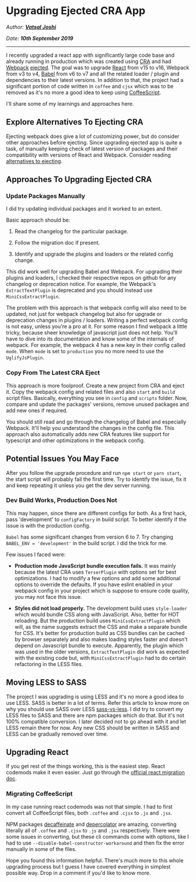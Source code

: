 # Upgrading Ejected CRA App

_Author: **[Vatsal Joshi](https://vatz88.in)**_

_Date: **10th September 2019**_

---

I recently upgraded a react app with significantly large code base and already running in production which was created using [CRA](https://facebook.github.io/create-react-app/) and had [Webpack](https://webpack.js.org) [ejected](https://create-react-app.dev/docs/available-scripts#npm-run-eject). The goal was to upgrade [React](https://reactjs.org/) from v15 to v16, Webpack from v3 to v4, [Babel](https://babeljs.io/) from v6 to v7 and all the related loader / plugin and dependencies to their latest versions. In addition to that, the project had a significant portion of code written in `coffee` and `cjsx` which was to be removed as it's no more a good idea to keep using [CoffeeScript](https://coffeescript.org).

I'll share some of my learnings and approaches here.

## Explore Alternatives To Ejecting CRA

Ejecting webpack does give a lot of customizing power, but do consider other approaches before ejecting. Since upgrading ejected app is quite a task, of manually keeping check of latest version of packages and their compatibility with versions of React and Webpack. Consider reading [alternatives to ejecting](https://facebook.github.io/create-react-app/docs/alternatives-to-ejecting).

## Approaches To Upgrading Ejected CRA

### Update Packages Manually

I did try updating individual packages and it worked to an extent.

Basic approach should be:

1. Read the changelog for the particular package.

2. Follow the migration doc if present.

3. Identify and upgrade the plugins and loaders or the related config change.

This did work well for upgrading Babel and Webpack. For upgrading their plugins and loaders, I checked their respective repos on github for any changelog or deprecation notice. For example, the Webpack's `ExtractTextPlugin` is deprecated and you should instead use `MiniCssExtractPlugin`.

The problem with this approach is that webpack config will also need to be updated, not just for webpack changelog but also for upgrade or deprecation changes in plugins / loaders. Writing a perfect webpack config is not easy, unless you're a pro at it. For some reason I find webpack a little tricky, because sheer knowledge of javascript just does not help. You'll have to dive into its documentation and know some of the internals of webpack. For example, the webpack 4 has a new key in their config called `mode`. When `mode` is set to `production` you no more need to use the `UglifyJsPlugin`.

### Copy From The Latest CRA Eject

This approach is more foolproof. Create a new project from CRA and eject it. Copy the webpack config and related files and also `start` and `build` script files. Basically, everything you see in `config` and `scripts` folder. Now, compare and update the packages' versions, remove unused packages and add new ones if required.

You should still read and go through the changelog of Babel and especially Webpack. It'll help you understand the changes in the config file. This approach also automatically adds new CRA features like support for typescript and other optimizations in the webpack config.

## Potential Issues You May Face

After you follow the upgrade procedure and run `npm start` or `yarn start`, the start script will probably fail the first time. Try to identify the issue, fix it and keep repeating it unless you get the dev server running.

### Dev Build Works, Production Does Not

This may happen, since there are different configs for both. As a first hack, pass 'development' to `configFactory` in build script. To better identify if the issue is with the production config.

`Babel` has some significant changes from version 6 to 7. Try changing `BABEL_ENV = 'development'` in the build script. I did the trick for me.

Few issues I faced were:

- **Production mode JavaScript bundle execution fails.** It was mainly because the latest CRA uses `TerserPlugin` with options set for best optimizations. I had to modify a few options and add some additional options to override the defaults. If you have eslint enabled in your webpack config in your project which is suppose to ensure code quality, you may not face this issue.

- **Styles did not load properly.** The development build uses `style-loader` which would bundle CSS along with JavaScript. Also, better for HOT reloading. But the production build uses `MiniCssExtractPlugin` which will, as the name suggests extract the CSS and make a separate bundle for CSS. It's better for production build as CSS bundles can be cached by browser separately and also makes loading styles faster and doesn't depend on Javascript bundle to execute. Apparently, the plugin which was used in the older versions, `ExtractTextPlugin` did work as expected with the existing code but, with `MiniCssExtractPlugin` had to do certain refactoring in the LESS files.

## Moving LESS to SASS

The project I was upgrading is using LESS and it's no more a good idea to use LESS. SASS is better in a lot of terms. Refer this article to know more on why you should use SASS over LESS [sass-vs-less](https://css-tricks.com/sass-vs-less/). I did try to convert my LESS files to SASS and there are npm packages which do that. But it's not 100% compatible conversion. I later decided not to go ahead with it and let LESS remain there for now. Any new CSS should be written in SASS and LESS can be gradually removed over time.

## Upgrading React

If you get rest of the things working, this is the easiest step. React codemods make it even easier. Just go through the [official react migration doc](https://reactjs.org/blog/2017/09/26/react-v16.0.html#upgrading).

### Migrating CoffeeScript

In my case running react codemods was not that simple. I had to first convert all CoffeeScript files, both `.coffee` and `.cjsx` to `.js` and `.jsx`.

NPM packages [decaffeinate](https://github.com/decaffeinate/decaffeinate) and [depercolator](https://github.com/bugsnag/depercolator) are amazing, converting literally all of `.coffee` and `.cjsx` to `.js` and `.jsx` respectively. There were some issues in converting, but these cli commands come with options, like I had to use `--disable-babel-constructor-workaround` and then fix the error manually in some of the files.

Hope you found this information helpful. There's much more to this whole upgrading process but I guess I have covered everything in simplest possible way. Drop in a comment if you'd like to know more.
